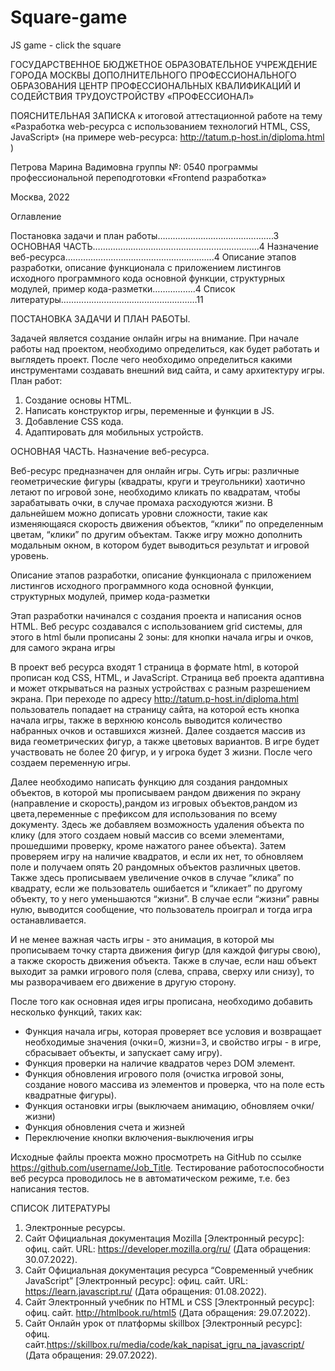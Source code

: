 # Square-game
JS game - click the square

ГОСУДАРСТВЕННОЕ БЮДЖЕТНОЕ ОБРАЗОВАТЕЛЬНОЕ УЧРЕЖДЕНИЕ ГОРОДА МОСКВЫ ДОПОЛНИТЕЛЬНОГО ПРОФЕССИОНАЛЬНОГО ОБРАЗОВАНИЯ ЦЕНТР ПРОФЕССИОНАЛЬНЫХ КВАЛИФИКАЦИЙ И СОДЕЙСТВИЯ ТРУДОУСТРОЙСТВУ «ПРОФЕССИОНАЛ»
 
 
ПОЯСНИТЕЛЬНАЯ ЗАПИСКА
к итоговой аттестационной работе на тему
«Разработка web-ресурса с использованием технологий HTML, CSS, JavaScript»
(на примере web-ресурса: http://tatum.p-host.in/diploma.html )

 
Петрова Марина Вадимовна группы №: 0540
программы профессиональной переподготовки
«Frontend разработка»
 
 
 
Москва, 2022
 
Оглавление
 
Постановка задачи и план работы……………………………………….3
ОСНОВНАЯ ЧАСТЬ………………………………………………………...4
Назначение веб-ресурса…………………………………………………..4
Описание этапов разработки, описание функционала с приложением листингов исходного программного кода основной функции, структурных модулей, пример кода-разметки……………..4
Список литературы………………………………………………11
 
 
ПОСТАНОВКА ЗАДАЧИ И ПЛАН РАБОТЫ.
 
Задачей является создание онлайн игры на внимание. При начале работы над проектом, необходимо определиться, как будет работать и выглядеть проект. После чего необходимо определиться какими инструментами создавать внешний вид сайта, и саму архитектуру игры.
План работ:
1. Создание основы HTML.
2. Написать конструктор игры, переменные и функции в JS.
3. Добавление CSS кода.
4. Адаптировать для мобильных устройств.
 

ОСНОВНАЯ ЧАСТЬ.
Назначение веб-ресурса.
 
Веб-ресурс предназначен для онлайн игры. Суть игры: различные геометрические фигуры (квадраты, круги и треугольники) хаотично летают по игровой зоне, необходимо кликать по квадратам, чтобы зарабатывать очки, в случае промаха расходуются жизни. В дальнейшем можно дописать уровни сложности, такие как изменяющаяся скорость движения объектов, “клики” по определенным цветам, “клики” по другим объектам. Также игру можно дополнить модальным окном, в котором будет выводиться результат и игровой уровень.
 
Описание этапов разработки, описание функционала с приложением листингов исходного программного кода основной функции, структурных модулей, пример кода-разметки
 
Этап разработки начинался с создания проекта и написания основ HTML.  Веб ресурс создавался с использованием grid системы, для этого в html были прописаны 2 зоны: 
для кнопки начала игры и очков,
для самого экрана игры 

В проект веб ресурса входят 1 страница в формате html, в которой прописан код CSS, HTML, и JavaScript. Страница веб проекта адаптивна и может открываться на разных устройствах  с разным разрешением экрана.
При переходе по адресу http://tatum.p-host.in/diploma.html пользователь попадает на страницу сайта, на которой есть кнопка начала игры, также в верхнюю консоль выводится количество набранных очков и оставшихся жизней. Далее создается массив из вида геометрических фигур, а также цветовых вариантов. В игре будет участвовать не более 20 фигур, и у игрока будет 3 жизни. После чего создаем переменную игры.
         
Далее необходимо написать функцию для создания рандомных объектов, в которой мы прописываем рандом движения по экрану (направление и скорость),рандом из игровых объектов,рандом из цвета,переменные с префиксом для использования по всему документу. Здесь же добавляем возможность удаления объекта по клику (для этого создаем новый массив со всеми элементами, прошедшими проверку, кроме нажатого ранее объекта). Затем проверяем игру на наличие квадратов, и если их нет, то обновляем поле и получаем опять 20 рандомных объектов различных цветов. Также здесь прописываем увеличение очков в случае “клика” по квадрату, если же пользователь ошибается и “кликает” по другому объекту, то у него уменьшаются “жизни”. В случае если “жизни” равны нулю, выводится сообщение, что пользователь проиграл и тогда игра останавливается.

И не менее важная часть игры - это анимация, в которой мы прописываем точку старта движения фигур (для каждой фигуры свою), а также скорость движения объекта. Также в случае, если наш объект выходит за рамки игрового поля (слева, справа, сверху или снизу), то мы разворачиваем его движение в другую сторону.
 
После того как основная идея игры прописана, необходимо добавить несколько функций, таких как:
- Функция начала игры, которая проверяет все условия и возвращает необходимые значения (очки=0, жизни=3, и свойство игры - в игре, сбрасывает объекты, и запускает саму игру).
- Функция проверки на наличие квадратов через DOM элемент.
- Функция обновления игрового поля (очистка игровой зоны, создание нового массива из элементов и проверка, что на поле есть квадратные фигуры).
- Функция остановки игры (выключаем анимацию, обновляем очки/жизни)
- Функция обновления счета и жизней
- Переключение кнопки включения-выключения игры
 

Исходные файлы проекта можно просмотреть на GitHub по ссылке https://github.com/username/Job_Title.
Тестирование работоспособности веб ресурса проводилось не в автоматическом режиме, т.е. без написания тестов.

 
СПИСОК ЛИТЕРАТУРЫ
 
1. Электронные ресурсы.
1.  Сайт
Официальная документация Mozilla [Электронный ресурс]: офиц. сайт. URL: https://developer.mozilla.org/ru/ (Дата обращения: 30.07.2022).
2. Сайт
Официальная документация ресурса “Современный учебник JavaScript” [Электронный ресурс]: офиц. сайт. URL: https://learn.javascript.ru/ (Дата обращения: 01.08.2022).
3.  Сайт
Электронный учебник по HTML и CSS [Электронный ресурс]: офиц. сайт. http://htmlbook.ru/html5 (Дата обращения: 29.07.2022).
4. Сайт
Онлайн урок от платформы skillbox [Электронный ресурс]: офиц. сайт.https://skillbox.ru/media/code/kak_napisat_igru_na_javascript/ (Дата обращения: 29.07.2022).

 
 
 

